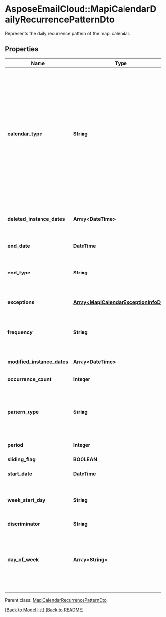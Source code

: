 # AsposeEmailCloud::MapiCalendarDailyRecurrencePatternDto

Represents the daily recurrence pattern of the mapi calendar.             

## Properties
Name | Type | Description | Notes
---- | ---- | ----------- | -----
**calendar_type** |**String** | Enumerated the calendar type of the mapi recurrence Enum, available values: Default, CalGregorian, CalGregorianUs, CalJapan, CalTaiwan, CalKorea, CalHijri, CalThai, CalHebrew, CalGregorianMeFrench, CalGregorianArabic, CalGregorianXLitEnglish, CalGregorianXLitFrench, CalLunarJapanese, CalChineseLunar, CalSaka, CalLunarEtoChn, CalLunarEtoKor, CalLunarRokuyou, CalLunarKorean, CalUmAlQura | 
**deleted_instance_dates** |**Array&lt;DateTime&gt;** | An array of dates, each of which is the original instance date of either a deleted instance or a modified instance for this recurrence.              | [optional] 
**end_date** |**DateTime** | End date of an item recurrence pattern.              | 
**end_type** |**String** | Enumerates the ending type for the recurrence. Enum, available values: None, EndAfterDate, EndAfterNOccurrences, NeverEnd | 
**exceptions** |[**Array&lt;MapiCalendarExceptionInfoDto&gt;**](MapiCalendarExceptionInfoDto.md) | An exception specifies changes to an instance of a recurring series.              | [optional] 
**frequency** |**String** | Enumerates mapi calendar recurrence frequency Enum, available values: None, Daily, Weekly, Monthly, Yearly | 
**modified_instance_dates** |**Array&lt;DateTime&gt;** | An array of dates, each of which is the date of a modified instance.              | [optional] 
**occurrence_count** |**Integer** | Number of occurrences in a recurrence.              | 
**pattern_type** |**String** | Enumerates the mapi calendar recurrence pattern types Enum, available values: Day, Week, Month, MonthEnd, MonthNth, HjMonth, HjMonthNth, HjMonthEnd | 
**period** |**Integer** | Interval at which the meeting pattern repeats.              | 
**sliding_flag** |**BOOLEAN** | Defines whether pattern is sliding or not.              | 
**start_date** |**DateTime** | Start date of an item recurrence pattern.              | 
**week_start_day** |**String** | Day of week. Enum, available values: Sunday, Monday, Tuesday, Wednesday, Thursday, Friday, Saturday | 
**discriminator** |**String** |  | 
**day_of_week** |**Array&lt;String&gt;** | Days of week at which the event occurs.              Items: Enumerates the days of week of the mapi calendar recurrence pattern Enum, available values: Saturday, Friday, Thursday, Wednesday, Tuesday, Monday, Sunday | [optional] 

Parent class: [MapiCalendarRecurrencePatternDto](MapiCalendarRecurrencePatternDto.md)


[[Back to Model list]](Models.md) [[Back to README]](README.md)
